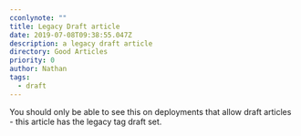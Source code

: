```yaml
---
cconlynote: ""
title: Legacy Draft article
date: 2019-07-08T09:38:55.047Z
description: a legacy draft article
directory: Good Articles
priority: 0
author: Nathan
tags:
  - draft
---
```


You should only be able to see this on deployments that allow draft articles - this article has the legacy tag 
draft set.
